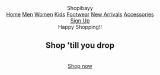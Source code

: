<html>
    <head>
        <title>landing page</title>
        <link rel="preconnect" href="https://fonts.googleapis.com">
<link rel="preconnect" href="https://fonts.gstatic.com" crossorigin>
<link href="https://fonts.googleapis.com/css2?family=Josefin+Sans:wght@400;600&family=Kanit&display=swap" rel="stylesheet">
        <link rel="stylesheet" href="landing.css">
    </head>
    <header>
        <nav>
        <div class="logo">
            Shopibayy</div>
            <div class="menu">
                <a href="#">Home</a>
                <a href="#">Men</a>
                <a href="#">Women</a>
                <a href="#">Kids</a>
                <a href="#">Footwear</a>
                <a href="#">New Arrivals</a>
                <a href="#">Accessories</a>
            </div>
                <div class="sign up">
                 <a href="#">Sign Up</a>
                </div>
    </nav>
    <section class="main">
        <span>Happy Shopping!!
        </span>
        <h1>Shop 'till you drop</h1>
        <br>
        <a href="#">Shop now</a>
    </section>
    </header>
</html>
